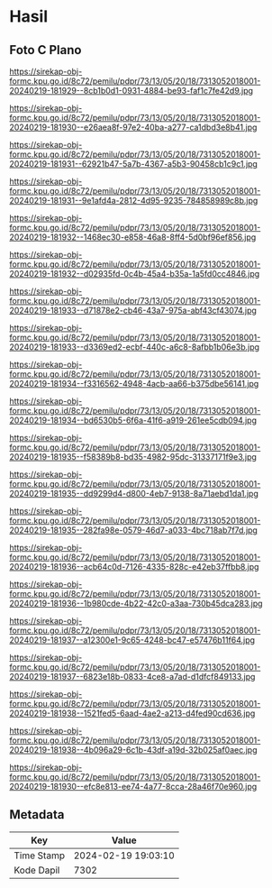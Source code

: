 # Hasil

## Foto C Plano

https://sirekap-obj-formc.kpu.go.id/8c72/pemilu/pdpr/73/13/05/20/18/7313052018001-20240219-181929--8cb1b0d1-0931-4884-be93-faf1c7fe42d9.jpg

https://sirekap-obj-formc.kpu.go.id/8c72/pemilu/pdpr/73/13/05/20/18/7313052018001-20240219-181930--e26aea8f-97e2-40ba-a277-ca1dbd3e8b41.jpg

https://sirekap-obj-formc.kpu.go.id/8c72/pemilu/pdpr/73/13/05/20/18/7313052018001-20240219-181931--62921b47-5a7b-4367-a5b3-90458cb1c9c1.jpg

https://sirekap-obj-formc.kpu.go.id/8c72/pemilu/pdpr/73/13/05/20/18/7313052018001-20240219-181931--9e1afd4a-2812-4d95-9235-784858989c8b.jpg

https://sirekap-obj-formc.kpu.go.id/8c72/pemilu/pdpr/73/13/05/20/18/7313052018001-20240219-181932--1468ec30-e858-46a8-8ff4-5d0bf96ef856.jpg

https://sirekap-obj-formc.kpu.go.id/8c72/pemilu/pdpr/73/13/05/20/18/7313052018001-20240219-181932--d02935fd-0c4b-45a4-b35a-1a5fd0cc4846.jpg

https://sirekap-obj-formc.kpu.go.id/8c72/pemilu/pdpr/73/13/05/20/18/7313052018001-20240219-181933--d71878e2-cb46-43a7-975a-abf43cf43074.jpg

https://sirekap-obj-formc.kpu.go.id/8c72/pemilu/pdpr/73/13/05/20/18/7313052018001-20240219-181933--d3369ed2-ecbf-440c-a6c8-8afbb1b06e3b.jpg

https://sirekap-obj-formc.kpu.go.id/8c72/pemilu/pdpr/73/13/05/20/18/7313052018001-20240219-181934--f3316562-4948-4acb-aa66-b375dbe56141.jpg

https://sirekap-obj-formc.kpu.go.id/8c72/pemilu/pdpr/73/13/05/20/18/7313052018001-20240219-181934--bd6530b5-6f6a-41f6-a919-261ee5cdb094.jpg

https://sirekap-obj-formc.kpu.go.id/8c72/pemilu/pdpr/73/13/05/20/18/7313052018001-20240219-181935--f58389b8-bd35-4982-95dc-31337171f9e3.jpg

https://sirekap-obj-formc.kpu.go.id/8c72/pemilu/pdpr/73/13/05/20/18/7313052018001-20240219-181935--dd9299d4-d800-4eb7-9138-8a71aebd1da1.jpg

https://sirekap-obj-formc.kpu.go.id/8c72/pemilu/pdpr/73/13/05/20/18/7313052018001-20240219-181935--282fa98e-0579-46d7-a033-4bc718ab7f7d.jpg

https://sirekap-obj-formc.kpu.go.id/8c72/pemilu/pdpr/73/13/05/20/18/7313052018001-20240219-181936--acb64c0d-7126-4335-828c-e42eb37ffbb8.jpg

https://sirekap-obj-formc.kpu.go.id/8c72/pemilu/pdpr/73/13/05/20/18/7313052018001-20240219-181936--1b980cde-4b22-42c0-a3aa-730b45dca283.jpg

https://sirekap-obj-formc.kpu.go.id/8c72/pemilu/pdpr/73/13/05/20/18/7313052018001-20240219-181937--a12300e1-9c65-4248-bc47-e57476b11f64.jpg

https://sirekap-obj-formc.kpu.go.id/8c72/pemilu/pdpr/73/13/05/20/18/7313052018001-20240219-181937--6823e18b-0833-4ce8-a7ad-d1dfcf849133.jpg

https://sirekap-obj-formc.kpu.go.id/8c72/pemilu/pdpr/73/13/05/20/18/7313052018001-20240219-181938--1521fed5-6aad-4ae2-a213-d4fed90cd636.jpg

https://sirekap-obj-formc.kpu.go.id/8c72/pemilu/pdpr/73/13/05/20/18/7313052018001-20240219-181938--4b096a29-6c1b-43df-a19d-32b025af0aec.jpg

https://sirekap-obj-formc.kpu.go.id/8c72/pemilu/pdpr/73/13/05/20/18/7313052018001-20240219-181930--efc8e813-ee74-4a77-8cca-28a46f70e960.jpg


## Metadata

| Key        | Value               |
| ---------- | ------------------- |
| Time Stamp | 2024-02-19 19:03:10 |
| Kode Dapil | 7302                |



